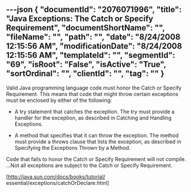 ---json
{
  "documentId": "2076071996",
  "title": "Java Exceptions: The Catch or Specify Requirement",
  "documentShortName": "",
  "fileName": "",
  "path": "",
  "date": "8/24/2008 12:15:56 AM",
  "modificationDate": "8/24/2008 12:15:56 AM",
  "templateId": "",
  "segmentId": "69",
  "isRoot": "False",
  "isActive": "True",
  "sortOrdinal": "",
  "clientId": "",
  "tag": ""
}
---

Valid Java programming language code must honor the Catch or Specify Requirement. This means that code that might throw certain exceptions must be enclosed by either of the following:

* A try statement that catches the exception. The try must provide a handler for the exception, as described in Catching and Handling Exceptions.

* A method that specifies that it can throw the exception. The method must provide a throws clause that lists the exception, as described in Specifying the Exceptions Thrown by a Method. 

Code that fails to honor the Catch or Specify Requirement will not compile. …Not all exceptions are subject to the Catch or Specify Requirement.

[http://java.sun.com/docs/books/tutorial/
    essential/exceptions/catchOrDeclare.html]
